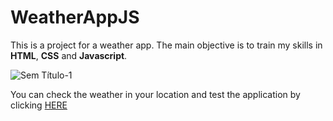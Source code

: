 # WeatherAppJS
This is a project for a weather app. The main objective is to train my skills in **HTML**, **CSS** and **Javascript**.

![Sem Título-1](https://user-images.githubusercontent.com/128002460/231919352-3a90a027-2bb0-455d-8d08-745074cec03e.png)

You can check the weather in your location and test the application by clicking [HERE](https://victorhenriquep.github.io/WeatherAppJS)
